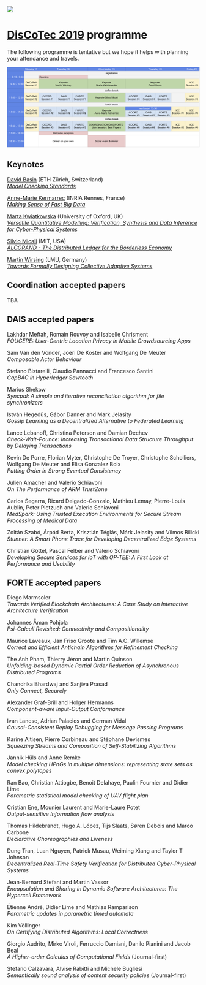 [![](https://www.discotec.org/2019/discotec-banner.jpeg)](https://www.discotec.org/2019/)

# [DisCoTec 2019](https://www.discotec.org/2019/) programme

The following programme is tentative but we hope it helps with planning your attendance and travels.

![](./programme.png)


## Keynotes

[David Basin](https://www.inf.ethz.ch/personal/basin/) (ETH Zürich, Switzerland) <br/>
[*Model Checking Standards*](https://www.discotec.org/2019/keynotes#david-basin-eth-z%C3%BCrich-switzerland)

[Anne-Marie Kermarrec](https://www.irisa.fr/asap/?page_id=179) (INRIA Rennes, France) <br/>
[*Making Sense of Fast Big Data*](https://www.discotec.org/2019/keynotes#anne-marie-kermarrec-inria-rennes-france)

[Marta Kwiatkowska](http://www.cs.ox.ac.uk/marta.kwiatkowska/) (University of Oxford, UK) <br/>
[*Versatile Quantitative Modelling: Verification, Synthesis and Data Inference for Cyber-Physical Systems*](https://www.discotec.org/2019/keynotes#marta-kwiatkowska-university-of-oxford-uk)

[Silvio Micali](https://people.csail.mit.edu/silvio/) (MIT, USA) <br/>
[*ALGORAND - The Distributed Ledger for the Borderless Economy*](https://www.discotec.org/2019/keynotes#silvio-micali-mit-usa)

[Martin Wirsing](https://www.sosy-lab.org/people/wirsing/) (LMU, Germany) <br/>
[*Towards Formally Designing Collective Adaptive Systems*](https://www.discotec.org/2019/keynotes#martin-wirsing-lmu-germany)

## Coordination accepted papers

TBA

## DAIS accepted papers

Lakhdar Meftah, Romain Rouvoy and Isabelle Chrisment<br/>
*FOUGERE: User-Centric Location Privacy in Mobile Crowdsourcing Apps*

Sam Van den Vonder, Joeri De Koster and Wolfgang De Meuter<br/>
*Composable Actor Behaviour*

Stefano Bistarelli, Claudio Pannacci and Francesco Santini<br/>
*CapBAC in Hyperledger Sawtooth*

Marius Shekow<br/>
*Syncpal: A simple and iterative reconciliation algorithm for file synchronizers*

István Hegedűs, Gábor Danner and Mark Jelasity<br/>
*Gossip Learning as a Decentralized Alternative to Federated Learning*

Lance Lebanoff, Christina Peterson and Damian Dechev<br/>
*Check-Wait-Pounce: Increasing Transactional Data Structure Throughput by Delaying Transactions*

Kevin De Porre, Florian Myter, Christophe De Troyer, Christophe Scholliers, Wolfgang De Meuter and Elisa Gonzalez Boix<br/>
*Putting Order in Strong Eventual Consistency*

Julien Amacher and Valerio Schiavoni<br/>
*On The Performance of ARM TrustZone*

Carlos Segarra, Ricard Delgado-Gonzalo, Mathieu Lemay, Pierre-Louis Aublin, Peter Pietzuch and Valerio Schiavoni<br/>
*MedSpark: Using Trusted Execution Environments for Secure Stream Processing of Medical Data*

Zoltán Szabó, Árpád Berta, Krisztián Téglás, Márk Jelasity and Vilmos Bilicki<br/>
*Stunner: A Smart Phone Trace for Developing Decentralized Edge Systems*

Christian Göttel, Pascal Felber and Valerio Schiavoni<br/>
*Developing Secure Services for IoT with OP-TEE: A First Look at Performance and Usability*

## FORTE accepted papers

Diego Marmsoler <br/>
*Towards Verified Blockchain Architectures: A Case Study on Interactive Architecture Verification*

Johannes Åman Pohjola <br/>
*Psi-Calculi Revisited: Connectivity and Compositionality*

Maurice Laveaux, Jan Friso Groote and Tim A.C. Willemse <br/>
*Correct and Efficient Antichain Algorithms for Refinement Checking*

The Anh Pham, Thierry Jéron and Martin Quinson <br/>
*Unfolding-based Dynamic Partial Order Reduction of Asynchronous Distributed Programs*

Chandrika Bhardwaj and Sanjiva Prasad <br/>
*Only Connect, Securely*

Alexander Graf-Brill and Holger Hermanns <br/>
*Component-aware Input-Output Conformance*

Ivan Lanese, Adrian Palacios and German Vidal <br/>
*Causal-Consistent Replay Debugging for Message Passing Programs*

Karine Altisen, Pierre Corbineau and Stéphane Devismes <br/>
*Squeezing Streams and Composition of Self-Stabilizing Algorithms*

Jannik Hüls and Anne Remke <br/>
*Model checking HPnGs in multiple dimensions: representing state sets as convex polytopes*

Ran Bao, Christian Attiogbe, Benoit Delahaye, Paulin Fournier and Didier Lime <br/>
*Parametric statistical model checking of UAV flight plan*

Cristian Ene, Mounier Laurent and Marie-Laure Potet <br/>
*Output-sensitive Information flow analysis*

Thomas Hildebrandt, Hugo A. López, Tijs Slaats, Søren Debois and Marco Carbone <br/>
*Declarative Choreographies and Liveness*

Dung Tran, Luan Nguyen, Patrick Musau, Weiming Xiang and Taylor T Johnson <br/>
*Decentralized Real-Time Safety Verification for Distributed Cyber-Physical Systems*

Jean-Bernard Stefani and Martin Vassor <br/>
*Encapsulation and Sharing in Dynamic Software Architectures: The Hypercell Framework*

Étienne André, Didier Lime and Mathias Ramparison <br/>
*Parametric updates in parametric timed automata*

Kim Völlinger <br/>
*On Certifying Distributed Algorithms: Local Correctness*

Giorgio Audrito, Mirko Viroli, Ferruccio Damiani, Danilo Pianini and Jacob Beal <br/>
*A Higher-order Calculus of Computational Fields* (Journal-first)


Stefano Calzavara, Alvise Rabitti and Michele Bugliesi <br/>
*Semantically sound analysis of content security policies* (Journal-first)


